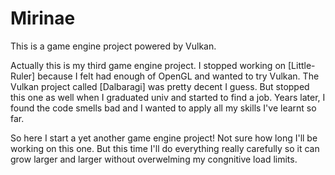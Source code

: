 # Mirinae

This is a game engine project powered by Vulkan.

Actually this is my third game engine project.
I stopped working on [Little-Ruler] because I felt had enough of OpenGL and wanted to try Vulkan.
The Vulkan project called [Dalbaragi] was pretty decent I guess.
But stopped this one as well when I graduated univ and started to find a job.
Years later, I found the code smells bad and I wanted to apply all my skills I've learnt so far.

So here I start a yet another game engine project!
Not sure how long I'll be working on this one.
But this time I'll do everything really carefully so it can grow larger and larger without overwelming my congnitive load limits.
